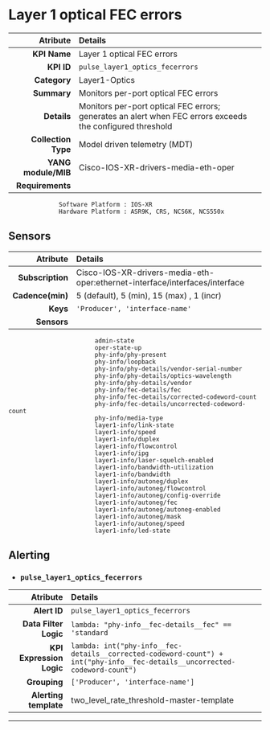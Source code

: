 
Layer 1 optical FEC errors
====
Atribute|Details
---:|:---
**KPI Name**    | Layer 1 optical FEC errors
**KPI ID**      | `pulse_layer1_optics_fecerrors`
**Category**    | Layer1-Optics
**Summary**     | Monitors per-port optical FEC errors
**Details**     | Monitors per-port optical FEC errors; generates an alert when FEC errors exceeds the configured threshold
**Collection Type** | Model driven telemetry (MDT)
**YANG module/MIB** | Cisco-IOS-XR-drivers-media-eth-oper
**Requirements**    |
                  Software Platform : IOS-XR
                  Hardware Platform : ASR9K, CRS, NCS6K, NCS550x
Sensors
---
Atribute|Details
---:|:---
**Subscription** | Cisco-IOS-XR-drivers-media-eth-oper:ethernet-interface/interfaces/interface
**Cadence(min)** | 5 (default), 5 (min), 15 (max) , 1 (incr)
**Keys**         | `'Producer', 'interface-name'`
**Sensors**      |
                            admin-state
                            oper-state-up
                            phy-info/phy-present
                            phy-info/loopback
                            phy-info/phy-details/vendor-serial-number
                            phy-info/phy-details/optics-wavelength
                            phy-info/phy-details/vendor
                            phy-info/fec-details/fec
                            phy-info/fec-details/corrected-codeword-count
                            phy-info/fec-details/uncorrected-codeword-count
                            phy-info/media-type
                            layer1-info/link-state
                            layer1-info/speed
                            layer1-info/duplex
                            layer1-info/flowcontrol
                            layer1-info/ipg
                            layer1-info/laser-squelch-enabled
                            layer1-info/bandwidth-utilization
                            layer1-info/bandwidth
                            layer1-info/autoneg/duplex
                            layer1-info/autoneg/flowcontrol
                            layer1-info/autoneg/config-override
                            layer1-info/autoneg/fec
                            layer1-info/autoneg/autoneg-enabled
                            layer1-info/autoneg/mask
                            layer1-info/autoneg/speed
                            layer1-info/led-state
     
Alerting
---

* ### `pulse_layer1_optics_fecerrors`
Atribute|Details
---:|:---
**Alert ID**             | ```pulse_layer1_optics_fecerrors```
**Data Filter Logic**    | ```lambda: "phy-info__fec-details__fec" == 'standard```
**KPI Expression Logic** | ```lambda: int("phy-info__fec-details__corrected-codeword-count") + int("phy-info__fec-details__uncorrected-codeword-count")```
**Grouping**             | ```['Producer', 'interface-name']```
**Alerting template**    | two_level_rate_threshold-master-template
---

